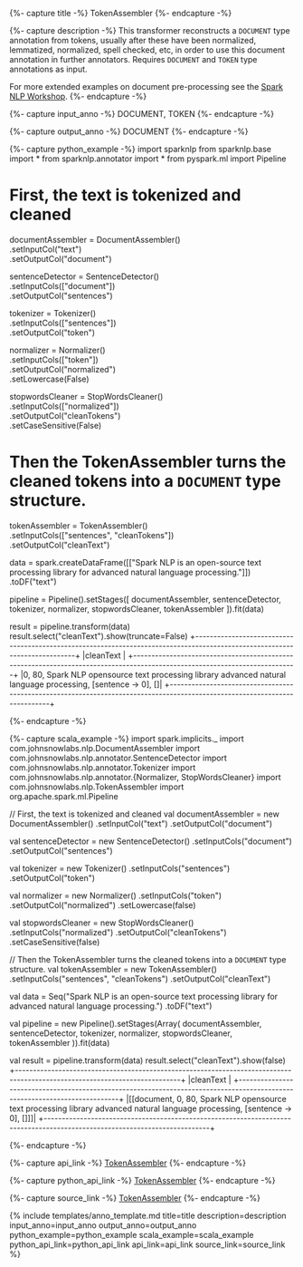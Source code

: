 {%- capture title -%}
TokenAssembler
{%- endcapture -%}

{%- capture description -%}
This transformer reconstructs a `DOCUMENT` type annotation from tokens, usually after these have been normalized,
lemmatized, normalized, spell checked, etc, in order to use this document annotation in further annotators.
Requires `DOCUMENT` and `TOKEN` type annotations as input.

For more extended examples on document pre-processing see the
[Spark NLP Workshop](https://github.com/JohnSnowLabs/spark-nlp-workshop/blob/master/tutorials/Certification_Trainings/Public/2.Text_Preprocessing_with_SparkNLP_Annotators_Transformers.ipynb).
{%- endcapture -%}

{%- capture input_anno -%}
DOCUMENT, TOKEN
{%- endcapture -%}

{%- capture output_anno -%}
DOCUMENT
{%- endcapture -%}

{%- capture python_example -%}
import sparknlp
from sparknlp.base import *
from sparknlp.annotator import *
from pyspark.ml import Pipeline

# First, the text is tokenized and cleaned
documentAssembler = DocumentAssembler() \
    .setInputCol("text") \
    .setOutputCol("document")

sentenceDetector = SentenceDetector() \
    .setInputCols(["document"]) \
    .setOutputCol("sentences")

tokenizer = Tokenizer() \
    .setInputCols(["sentences"]) \
    .setOutputCol("token")

normalizer = Normalizer() \
    .setInputCols(["token"]) \
    .setOutputCol("normalized") \
    .setLowercase(False)

stopwordsCleaner = StopWordsCleaner() \
    .setInputCols(["normalized"]) \
    .setOutputCol("cleanTokens") \
    .setCaseSensitive(False)

# Then the TokenAssembler turns the cleaned tokens into a `DOCUMENT` type structure.
tokenAssembler = TokenAssembler() \
    .setInputCols(["sentences", "cleanTokens"]) \
    .setOutputCol("cleanText")

data = spark.createDataFrame([["Spark NLP is an open-source text processing library for advanced natural language processing."]]) \
    .toDF("text")

pipeline = Pipeline().setStages([
    documentAssembler,
    sentenceDetector,
    tokenizer,
    normalizer,
    stopwordsCleaner,
    tokenAssembler
]).fit(data)

result = pipeline.transform(data)
result.select("cleanText").show(truncate=False)
+---------------------------------------------------------------------------------------------------------------------------+
|cleanText                                                                                                                  |
+---------------------------------------------------------------------------------------------------------------------------+
|0, 80, Spark NLP opensource text processing library advanced natural language processing, [sentence -> 0], []|
+---------------------------------------------------------------------------------------------------------------------------+

{%- endcapture -%}

{%- capture scala_example -%}
import spark.implicits._
import com.johnsnowlabs.nlp.DocumentAssembler
import com.johnsnowlabs.nlp.annotator.SentenceDetector
import com.johnsnowlabs.nlp.annotator.Tokenizer
import com.johnsnowlabs.nlp.annotator.{Normalizer, StopWordsCleaner}
import com.johnsnowlabs.nlp.TokenAssembler
import org.apache.spark.ml.Pipeline

// First, the text is tokenized and cleaned
val documentAssembler = new DocumentAssembler()
  .setInputCol("text")
  .setOutputCol("document")

val sentenceDetector = new SentenceDetector()
  .setInputCols("document")
  .setOutputCol("sentences")

val tokenizer = new Tokenizer()
  .setInputCols("sentences")
  .setOutputCol("token")

val normalizer = new Normalizer()
  .setInputCols("token")
  .setOutputCol("normalized")
  .setLowercase(false)

val stopwordsCleaner = new StopWordsCleaner()
  .setInputCols("normalized")
  .setOutputCol("cleanTokens")
  .setCaseSensitive(false)

// Then the TokenAssembler turns the cleaned tokens into a `DOCUMENT` type structure.
val tokenAssembler = new TokenAssembler()
  .setInputCols("sentences", "cleanTokens")
  .setOutputCol("cleanText")

val data = Seq("Spark NLP is an open-source text processing library for advanced natural language processing.")
  .toDF("text")

val pipeline = new Pipeline().setStages(Array(
  documentAssembler,
  sentenceDetector,
  tokenizer,
  normalizer,
  stopwordsCleaner,
  tokenAssembler
)).fit(data)

val result = pipeline.transform(data)
result.select("cleanText").show(false)
+---------------------------------------------------------------------------------------------------------------------------+
|cleanText                                                                                                                  |
+---------------------------------------------------------------------------------------------------------------------------+
|[[document, 0, 80, Spark NLP opensource text processing library advanced natural language processing, [sentence -> 0], []]]|
+---------------------------------------------------------------------------------------------------------------------------+

{%- endcapture -%}

{%- capture api_link -%}
[TokenAssembler](https://nlp.johnsnowlabs.com/api/com/johnsnowlabs/nlp/TokenAssembler)
{%- endcapture -%}

{%- capture python_api_link -%}
[TokenAssembler](/api/python/reference/autosummary/sparknlp/base/token_assembler/index.html#sparknlp.base.token_assembler.TokenAssembler)
{%- endcapture -%}

{%- capture source_link -%}
[TokenAssembler](https://github.com/JohnSnowLabs/spark-nlp/tree/master/src/main/scala/com/johnsnowlabs/nlp/TokenAssembler.scala)
{%- endcapture -%}

{% include templates/anno_template.md
title=title
description=description
input_anno=input_anno
output_anno=output_anno
python_example=python_example
scala_example=scala_example
python_api_link=python_api_link
api_link=api_link
source_link=source_link
%}
